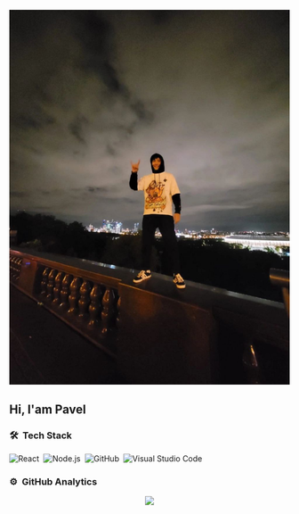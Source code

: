 ![Paveleo](https://raw.githubusercontent.com/Paveleo/Paveleo/master/assets/paveleo.jpg)

<h2>Hi, I'am Pavel</h2>

### 🛠 &nbsp;Tech Stack

![React](https://img.shields.io/badge/-React-05122A?style=flat&logo=react)&nbsp;
![Node.js](https://img.shields.io/badge/-Node.js-05122A?style=flat&logo=node.js)&nbsp;
![GitHub](https://img.shields.io/badge/-GitHub-05122A?style=flat&logo=github)&nbsp;
![Visual Studio Code](https://img.shields.io/badge/-Visual%20Studio%20Code-05122A?style=flat&logo=visual-studio-code&logoColor=007ACC)&nbsp;

### ⚙️ &nbsp;GitHub Analytics

<p align="center">
<a href="https://github.com/Paveleo">
  <img height="180em" src="https://github-readme-stats-eight-theta.vercel.app/api/top-langs/?username=blnaxblachbl&layout=compact&langs_count=8&theme=algolia"/>
</a>
</p>